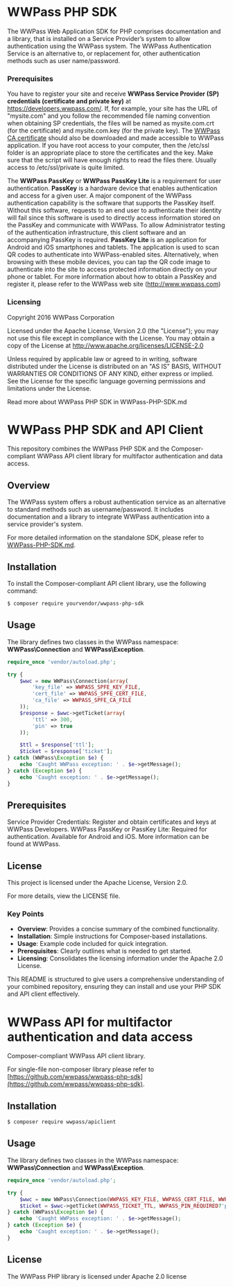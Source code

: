 # WWPass PHP SDK


The WWPass Web Application SDK for PHP comprises documentation and a library,  that is installed on a Service Provider’s system to allow authentication using the WWPass system. The WWPass Authentication Service is an alternative to, or replacement for, other authentication methods such as user name/password.

### Prerequisites
You have to register your site and receive **WWPass Service Provider (SP) credentials (certificate and private key)** at <https://developers.wwpass.com/>. If, for example, your site has the URL of "mysite.com" and you follow the recommended file naming convention when obtaining SP credentials, the files will be named as mysite.com.crt (for the certificate) and mysite.com.key (for the private key). The [WWPass CA certificate](https://developers.wwpass.com/downloads/wwpass.ca) should also be downloaded and made accessible to WWPass application. If you have root access to your computer, then the /etc/ssl folder is an appropriate place to store the certificates and the key.  Make sure that the script will have enough rights to read the files there. Usually access to /etc/ssl/private is quite limited.

The **WWPass PassKey** or **WWPass PassKey Lite** is a requirement for user authentication. 
**PassKey** is a hardware device that enables authentication and access for a given user.  A major component of the WWPass authentication capability is the software that supports the PassKey itself. Without this software, requests to an end user to authenticate their identity will fail since this software is used to directly access information stored on the PassKey and communicate with WWPass. To allow Administrator testing of the authentication infrastructure, this client software and an accompanying PassKey is required. 
**PassKey Lite** is an application for Android and iOS smartphones and tablets. The application is used to scan QR codes to authenticate into WWPass-enabled sites. Alternatively, when browsing with these mobile devices, you can tap the QR code image to authenticate into the site to access protected information directly on your phone or tablet. 
For more information about how to obtain a PassKey and register it, please refer to the WWPass web site (<http://www.wwpass.com>)  

### Licensing
Copyright 2016 WWPass Corporation

Licensed under the Apache License, Version 2.0 (the "License");
you may not use this file except in compliance with the License.
You may obtain a copy of the License at
<http://www.apache.org/licenses/LICENSE-2.0>

Unless required by applicable law or agreed to in writing, software
distributed under the License is distributed on an "AS IS" BASIS,
WITHOUT WARRANTIES OR CONDITIONS OF ANY KIND, either express or implied.
See the License for the specific language governing permissions and
limitations under the License.

Read more about WWPass PHP SDK in WWPass-PHP-SDK.md



# WWPass PHP SDK and API Client

This repository combines the WWPass PHP SDK and the Composer-compliant WWPass API client library for multifactor authentication and data access.

## Overview

The WWPass system offers a robust authentication service as an alternative to standard methods such as username/password. It includes documentation and a library to integrate WWPass authentication into a service provider's system.

For more detailed information on the standalone SDK, please refer to [WWPass-PHP-SDK.md](WWPass-PHP-SDK.md).

## Installation

To install the Composer-compliant API client library, use the following command:

```bash
$ composer require yourvendor/wwpass-php-sdk
```

## Usage

The library defines two classes in the WWPass namespace: **WWPass\Connection** and **WWPass\Exception**.

```php
require_once 'vendor/autoload.php';

try {
    $wwc = new WWPass\Connection(array(
        'key_file' => WWPASS_SPFE_KEY_FILE,
        'cert_file' => WWPASS_SPFE_CERT_FILE,
        'ca_file' => WWPASS_SPFE_CA_FILE
    ));
    $response = $wwc->getTicket(array(
        'ttl' => 300,
        'pin' => true
    ));

    $ttl = $response['ttl'];
    $ticket = $response['ticket'];
} catch (WWPass\Exception $e) {
    echo 'Caught WWPass exception: ' . $e->getMessage();
} catch (Exception $e) {
    echo 'Caught exception: ' . $e->getMessage();
}
```

## Prerequisites

Service Provider Credentials: Register and obtain certificates and keys at WWPass Developers.
WWPass PassKey or PassKey Lite: Required for authentication. Available for Android and iOS. More information can be found at WWPass.

## License
This project is licensed under the Apache License, Version 2.0.

For more details, view the LICENSE file.


### Key Points

- **Overview**: Provides a concise summary of the combined functionality.
- **Installation**: Simple instructions for Composer-based installations.
- **Usage**: Example code included for quick integration.
- **Prerequisites**: Clearly outlines what is needed to get started.
- **Licensing**: Consolidates the licensing information under the Apache 2.0 License.

This README is structured to give users a comprehensive understanding of your combined repository, ensuring they can install and use your PHP SDK and API client effectively.

# WWPass API for multifactor authentication and data access

Composer-compliant WWPass API client library.

For single-file non-composer library please refer to [https://github.com/wwpass/wwpass-php-sdk](https://github.com/wwpass/wwpass-php-sdk).

## Installation

```bash
$ composer require wwpass/apiclient
```

## Usage

The library defines two classes in the WWPass namespace: **WWPass\Connection** and **WWPass\Exception**.

```php
require_once 'vendor/autoload.php';

try {
    $wwc = new WWPass\Connection(WWPASS_KEY_FILE, WWPASS_CERT_FILE, WWPASS_CA_FILE);
    $ticket = $wwc->getTicket(WWPASS_TICKET_TTL, WWPASS_PIN_REQUIRED?'p':'');
} catch (WWPass\Exception $e) {
    echo 'Caught WWPass exception: ' . $e->getMessage();
} catch (Exception $e) {
    echo 'Caught exception: ' . $e->getMessage();
}
```

## License

The WWPass PHP library is licensed under Apache 2.0 license